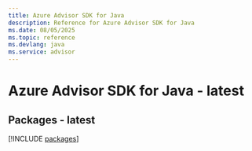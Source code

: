 ```yaml
---
title: Azure Advisor SDK for Java
description: Reference for Azure Advisor SDK for Java
ms.date: 08/05/2025
ms.topic: reference
ms.devlang: java
ms.service: advisor
---
```

# Azure Advisor SDK for Java - latest
## Packages - latest
[!INCLUDE [packages](advisor-index.md)]